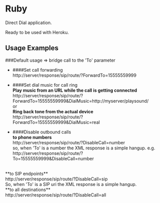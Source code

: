 Ruby
====

Direct Dial application.

Ready to be used with Heroku.

## Usage Examples
###Default usage => bridge call to the 'To' parameter
* ####Set call forwarding <br/>
  http://server/response/sip/route/?ForwardTo=15555559999<br/>

* ####Set dial music for call ring <br/>
**Play music from an URL while the call is getting connected**<br/>
  http://server/response/sip/route/?ForwardTo=15555559999&DialMusic=http://myserver/playsound/
  <br/>or<br/>
**Ring back tone from the actual device**<br/>
  http://server/response/sip/route/?ForwardTo=15555559999&DialMusic=real

* ####Disable outbound calls<br/>
**to phone numbers**<br/>
  http://server/response/sip/route/?DisableCall=number <br/>
  so, when 'To' is a number the XML response is a simple hangup. e.g. <br/>
  http://server/response/sip/route/?To=15555559999&DisableCall=number
<br/> 
**to SIP endpoints**<br/>
  http://server/response/sip/route/?DisableCall=sip <br/>
  So, when 'To' is a SIP uri the XML response is a simple hangup.
<br/> 
**to all destinations**<br/>
  http://server/response/sip/route/?DisableCall=all
